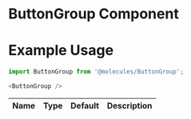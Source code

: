 # ButtonGroup Component

# Example Usage
```js
import ButtonGroup from '@molecules/ButtonGroup';

<ButtonGroup />
```

Name    | Type      | Default       | Description               |
--------|-----------|---------------|---------------------------|